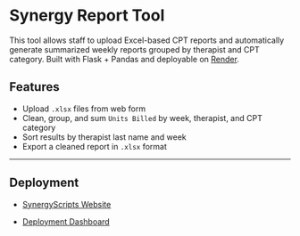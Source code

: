 # Synergy Report Tool

This tool allows staff to upload Excel-based CPT reports and automatically generate summarized weekly reports grouped by therapist and CPT category. Built with Flask + Pandas and deployable on [Render](https://render.com).

## Features

- Upload `.xlsx` files from web form
- Clean, group, and sum `Units Billed` by week, therapist, and CPT category
- Sort results by therapist last name and week
- Export a cleaned report in `.xlsx` format

---

## Deployment
-  [SynergyScripts Website](https://synergyscripts2025.onrender.com/)

-  [Deployment Dashboard](https://dashboard.render.com/web/srv-d1a7h72dbo4c73c7ph40/deploys/dep-d1adfl3e5dus73eg2s1g?r=2025-06-20%4003%3A38%3A01%7E2025-06-20%4003%3A41%3A13)